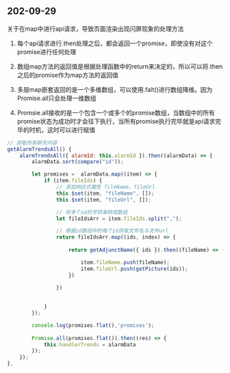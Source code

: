 ## 202-09-29

关于在map中进行api请求，导致页面渲染出现闪屏现象的处理方法

1. 每个api请求进行.then处理之后，都会返回一个promise，即使没有对这个promise进行任何处理

2. 数组map方法的返回值是根据处理函数中的return来决定的，所以可以将.then之后的promise作为map方法的返回值

3. 多层map嵌套返回的是一个多维数组，可以使用.falt()进行数组降维。因为Promise.all只会处理一维数组

4. Promsie.all接收的是一个包含一个或多个的promise数组，当数组中的所有promise状态为成功时才会往下执行，当所有promise执行完毕就是api请求完毕的时机，这时可以进行赋值

```js
// 获取所有聊天内容
getAlarmTrendsAll() {
    alarmTrendsAll({ alarmId: this.alarmId }).then((alarmData) => {
        alarmData.sort(compare("id"));

        let promises =  alarmData.map((item) => {
            if (item.fileIds) {
                // 添加响应式属性 fileName，fileUrl
                this.$set(item, "fileName", []);
                this.$set(item, "fileUrl", []);

                // 将多个id的字符串转成数组
                let fileIdsArr = item.fileIds.split(",");

                // 根据id数组中的每个id获取文件名与文件url
                return fileIdsArr.map((ids, index) => {
                    
                    return getAdjunctName({ ids }).then((fileName) => {

                        item.fileName.push(fileName);
                        item.fileUrl.push(getPicture(ids));
                    })
                        
                })

                
            }
        });

        console.log(promises.flat(),'promises');
        
        Promise.all(promises.flat()).then((res) => {
            this.handlerTrends = alarmData
        });
    });
},
```